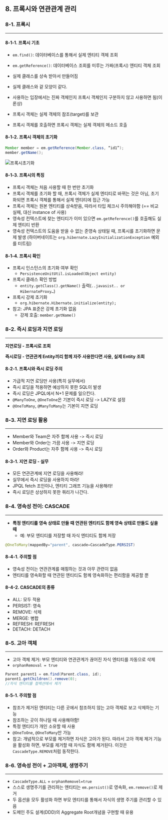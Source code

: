 ## 8. 프록시와 연관관계 관리

### 8-1. 프록시

___

#### 8-1-1. 프록시 기초

- `em.find()`: 데이터베이스를 통해서 실제 엔티티 객체 조회 
- `em.getReference()`: 데이터베이스 조회를 미루는 가짜(프록시)  엔티티 객체 조회

- 실제 클래스를 상속 받아서 만들어짐
- 실제 클래스와 겉 모양이 같다.  
- 사용하는 입장에서는 진짜 객체인지 프록시 객체인지 구분하지 않고 사용하면 됨(이론상)
- 프록시 객체는 실제 객체의 참조(target)를 보관
- 프록시 객체를 호출하면 프록시 객체는 실제 객체의 메소드 호출

#### 8-1-2. 프록시 객체의 초기화

```java
Member member = em.getReference(Member.class, “id1”); 
member.getName();
```

![프록시초기화](C:\workspace\JPA-Programming\JPA-Basic\Img\08.프록시와_연관관계_관리\프록시초기화.png)

#### 8-1-3. 프록시의 특징

- 프록시 객체는 처음 사용할 때 한 번만 초기화
- 프록시 객체를 초기화 할 때, 프록시 객체가 실제 엔티티로 바뀌는 것은 아님, 초기화되면 프록시 객체를 통해서 실제 엔티티에 접근 가능 
- 프록시 객체는 원본 엔티티를 상속받음, 따라서 타입 체크시 주의해야함 (== 비교 실패, 대신 instance of 사용)  
- 영속성 컨텍스트에 찾는 엔티티가 이미 있으면 `em.getReference()`를 호출해도 실제 엔티티 반환 
- 영속성 컨텍스트의 도움을 받을 수 없는 준영속 상태일 때, 프록시를 초기화하면 문제 발생 (하이버네이트는 `org.hibernate.LazyInitializationException` 예외를 터트림)

#### 8-1-4. 프록시 확인

- 프록시 인스턴스의 초기화 여부 확인 
  - `PersistenceUnitUtil.isLoaded(Object entity)`
- 프록시 클래스 확인 방법 
  - `entity.getClass().getName()` 출력(`..javasist.. or  HibernateProxy…`) 
- 프록시 강제 초기화 
  - `org.hibernate.Hibernate.initialize(entity);` 
- 참고: JPA 표준은 강제 초기화 없음
  - 강제 호출: `member.getName()`



### 8-2. 즉시 로딩과 지연 로딩	

___

**지연로딩 - 프록시로 조회**

**즉시로딩 - 연관관계 Entity끼리 함께 자주 사용한다면 사용, 실제 Entity 조회**

#### 8-2-1. 프록시와 즉시 로딩 주의

- 가급적 지연 로딩만 사용(특히 실무에서)  
- 즉시 로딩을 적용하면 예상하지 못한 SQL이 발생 
- 즉시 로딩은 JPQL에서 N+1 문제를 일으킨다. 
- `@ManyToOne`, `@OneToOne`은 기본이 즉시 로딩 -> LAZY로 설정
- `@OneToMany`, `@ManyToMany`는 기본이 지연 로딩



### 8-3. 지연 로딩 활용

___

- Member와 Team은 자주 함께 사용 -> 즉시 로딩
- Member와 Order는 가끔 사용 -> 지연 로딩
- Order와 Product는 자주 함께 사용 -> 즉시 로딩

#### 8-3-1. 지연 로딩 - 실무

- 모든 연관관계에 지연 로딩을 사용해라!
- 실무에서 즉시 로딩을 사용하지 마라! 
- JPQL fetch 조인이나, 엔티티 그래프 기능을 사용해라!
- 즉시 로딩은 상상하지 못한 쿼리가 나간다.



### 8-4. 영속성 전이: CASCADE

___

- **특정 엔티티를 영속 상태로 만들 때 연관된 엔티티도 함께 영속 상태로 만들도 싶을 때**
  - 예: 부모 엔티티를 저장할 때 자식 엔티티도 함께 저장

```java
@OneToMany(mappedBy="parent", cascade=CascadeType.PERSIST)
```

#### 8-4-1. 주의할 점

- 영속성 전이는 연관관계를 매핑하는 것과 아무 관련이 없음
- 엔티티를 영속화할 때 연관된 엔티티도 함께 영속화하는 편리함을 제공할 뿐

#### 8-4-2. CASCADE의 종류

- ALL: 모두 적용
- PERSIST: 영속
- REMOVE: 삭제
- MERGE: 병합
- REFRESH: REFRESH
- DETACH: DETACH



### 8-5. 고아 객체

___

- 고아 객체 제거: 부모 엔티티와 연관관계가 끊어진 자식 엔티티를 자동으로 삭제
- `orphanRemoval = true`

```java
Parent parent1 = em.find(Parent.class, id);
parent1.getChildren().remove(0); 
//자식 엔티티를 컬렉션에서 제거 
```

#### 8-5-1. 주의할 점

- 참조가 제거된 엔티티는 다른 곳에서 참조하지 않는 고아 객체로 보고 삭제하는 기능
- 참조하는 곳이 하나일 때 사용해야함! 
- 특정 엔티티가 개인 소유할 때 사용
- `@OneToOne`, `@OneToMany`만 가능
- 참고: 개념적으로 부모를 제거하면 자식은 고아가 된다. 따라서 고아 객체 제거 기능을 활성화 하면, 부모를 제거할 때 자식도 함께 제거된다. 이것은 `CascadeType.REMOVE`처럼 동작한다.

### 8-6. 영속성 전이 + 고아객체, 생명주기

___

- `CascadeType.ALL` + `orphanRemovel=true` 
- 스스로 생명주기를 관리하는 엔티티는 `em.persist()`로 영속화,  `em.remove()`로 제거
- 두 옵션을 모두 활성화 하면 부모 엔티티를 통해서 자식의 생명 주기를 관리할 수 있음
- 도메인 주도 설계(DDD)의 Aggregate Root개념을 구현할 때 유용